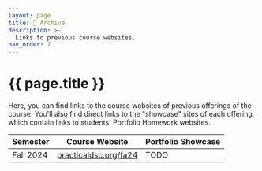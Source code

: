 ```yaml
---
layout: page
title: 💾 Archive
description: >-
  Links to previous course websites.
nav_order: 7
---
```


# {{ page.title }}

Here, you can find links to the course websites of previous offerings of the course. You'll also find direct links to the "showcase" sites of each offering, which contain links to students' Portfolio Homework websites.

| Semester | Course Website | Portfolio Showcase |
| --- | --- | --- |
| Fall 2024 | [practicaldsc.org/fa24](https://practicaldsc.org/fa24) | TODO |